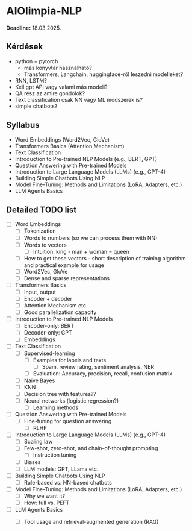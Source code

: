 # AIOlimpia-NLP

**Deadline:** 18.03.2025.


## Kérdések
* python + pytorch
  * más könyvtár használható?
  * Transformers, Langchain, huggingface-ről leszedni modelleket?
* RNN, LSTM?
* Kell gpt API vagy valami más modell?
* QA rész az amire gondolok?
* Text classification csak NN vagy ML módszerek is?
* simple chatbots?

## Syllabus
* Word Embeddings (Word2Vec, GloVe)
* Transformers Basics (Attention Mechanism)
* Text Classification
* Introduction to Pre-trained NLP Models (e.g., BERT, GPT)
* Question Answering with Pre-trained Models
* Introduction to Large Language Models (LLMs) (e.g., GPT-4)
* Building Simple Chatbots Using NLP
* Model Fine-Tuning: Methods and Limitations (LoRA, Adapters, etc.)
* LLM Agents Basics

## Detailed TODO list

- [ ] Word Embeddings
  - [ ] Tokenization
  - [ ] Words to numbers (so we can process them with NN)
  - [ ] Words to vectors
    - [ ] Intuition: king - man + woman = queen
  - [ ]  How to get these vectors - short description of training algorithm and practical example for usage
    - [ ]  Word2Vec, GloVe
  - [ ]  Dense and sparse representations
- [ ] Transformers Basics
  - [ ] Input, output
  - [ ] Encoder + decoder
  - [ ] Attention Mechanism etc.
  - [ ] Good parallelization capacity
- [ ] Introduction to Pre-trained NLP Models 
  - [ ] Encoder-only: BERT
  - [ ] Decoder-only: GPT
  - [ ] Embeddings
- [ ] Text Classification
  - [ ] Supervised-learning
    - [ ] Examples for labels and texts
      - [ ] Spam, review rating, sentiment analysis, NER
    - [ ] Evaluation: Accuracy, precision, recall, confusion matrix
  - [ ] Naïve Bayes
  - [ ] KNN
  - [ ] Decision tree with features??
  - [ ] Neural networks (logistic regression?)
    - [ ] Learning methods
- [ ] Question Answering with Pre-trained Models
  - [ ] Fine-tuning for question answering
    - [ ] RLHF
- [ ] Introduction to Large Language Models (LLMs) (e.g., GPT-4)
  - [ ] Scaling law
  - [ ] Few-shot, zero-shot, and chain-of-thought prompting
    - [ ] Instruction tuning
  - [ ] Biases
  - [ ] LLM models: GPT, LLama etc.
- [ ] Building Simple Chatbots Using NLP
  - [ ] Rule-based vs. NN-based chatbots
- [ ] Model Fine-Tuning: Methods and Limitations (LoRA, Adapters, etc.)
  - [ ] Why we want it?
  - [ ] How: full vs. PEFT
- [ ] LLM Agents Basics
  - [ ] Tool usage and retrieval-augmented generation (RAG)

